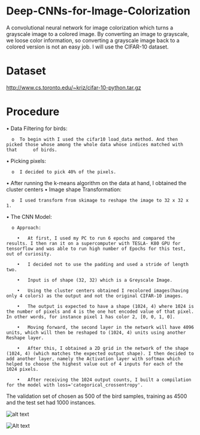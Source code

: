 # Deep-CNNs-for-Image-Colorization

A convolutional neural network for image colorization which turns a grayscale image to a colored image. By converting an image to grayscale, we loose color information, so converting a grayscale image back to a colored version is not an easy job. I will use the CIFAR-10 dataset.

# Dataset
http://www.cs.toronto.edu/~kriz/cifar-10-python.tar.gz

# Procedure

•	Data Filtering for birds:

      o  To begin with I used the cifar10 load_data method. And then picked those whose among the whole data whose indices matched with that      of birds.
  
•	Picking pixels:

      o	 I decided to pick 40% of the pixels.
  
•	After running the k-means algorithm on the data at hand, I obtained the cluster centers
•	Image shape Transformation:
 
      o	 I used transform from skimage to reshape the image to 32 x 32 x 1. 
  
•	The CNN Model:

      o	Approach:
  
        •	At first, I used my PC to run 6 epochs and compared the results. I then ran it on a supercomputer with TESLA- K80 GPU for tensorflow and was able to run high number of Epochs for this test, out of curiosity.
      
        •	I decided not to use the padding and used a stride of length two.
       
        •	Input is of shape (32, 32) which is a Greyscale Image. 
      
        •	Using the cluster centers obtained I recolored images(having only 4 colors) as the output and not the original CIFAR-10 images.
      
        •	The output is expected to have a shape (1024, 4) where 1024 is the number of pixels and 4 is the one hot encoded value of that pixel. In other words, for instance pixel 1 has color 2, [0, 0, 1, 0]. 
      
        •	Moving forward, the second layer in the network will have 4096 units, which will then be reshaped to (1024, 4) units using another Reshape layer. 
      
        •	After this, I obtained a 2D grid in the network of the shape (1024, 4) (which matches the expected output shape). I then decided to add another layer, namely the Activation layer with softmax which helped to choose the highest value out of 4 inputs for each of the 1024 pixels. 
      
        •	After receiving the 1024 output counts, I built a compilation for the model with loss='categorical_crossentropy'.

The validation set of chosen as 500 of the bird samples, training as 4500 and the test set had 1000 instances.

![alt text](https://raw.githubusercontent.com/Arpit_Sharma-USC/Deep-CNNs-for-Image-Colorization/master/Results_After_6_epochs.png)

![Alt text](../master/Results_After_6_epochs.png?raw=true "Title")

